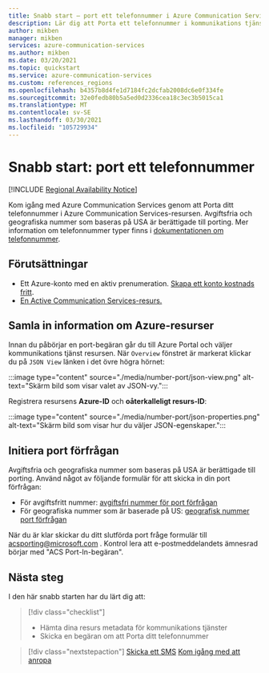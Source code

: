 ```yaml
---
title: Snabb start – port ett telefonnummer i Azure Communication Services
description: Lär dig att Porta ett telefonnummer i kommunikations tjänst resursen
author: mikben
manager: mikben
services: azure-communication-services
ms.author: mikben
ms.date: 03/20/2021
ms.topic: quickstart
ms.service: azure-communication-services
ms.custom: references_regions
ms.openlocfilehash: b4357b8d4fe1d7184fc2dcfab2008dc6e0f334fe
ms.sourcegitcommit: 32e0fedb80b5a5ed0d2336cea18c3ec3b5015ca1
ms.translationtype: MT
ms.contentlocale: sv-SE
ms.lasthandoff: 03/30/2021
ms.locfileid: "105729934"
---
```

# <a name="quickstart-port-a-phone-number"></a>Snabb start: port ett telefonnummer

[!INCLUDE [Regional Availability Notice](../../includes/regional-availability-include.md)]

Kom igång med Azure Communication Services genom att Porta ditt telefonnummer i Azure Communication Services-resursen. Avgiftsfria och geografiska nummer som baseras på USA är berättigade till porting. Mer information om telefonnummer typer finns i [dokumentationen om telefonnummer](../../concepts/telephony-sms/plan-solution.md).

## <a name="prerequisites"></a>Förutsättningar

- Ett Azure-konto med en aktiv prenumeration. [Skapa ett konto kostnads fritt](https://azure.microsoft.com/free/?WT.mc_id=A261C142F).
- [En Active Communication Services-resurs.](../create-communication-resource.md)

## <a name="gather-your-azure-resource-details"></a>Samla in information om Azure-resurser

Innan du påbörjar en port-begäran går du till Azure Portal och väljer kommunikations tjänst resursen. När `Overview` fönstret är markerat klickar du på `JSON View` länken i det övre högra hörnet:

:::image type="content" source="./media/number-port/json-view.png" alt-text="Skärm bild som visar valet av JSON-vy.":::

Registrera resursens **Azure-ID** och **oåterkalleligt resurs-ID**:

:::image type="content" source="./media/number-port/json-properties.png" alt-text="Skärm bild som visar hur du väljer JSON-egenskaper.":::

## <a name="initiate-the-port-request"></a>Initiera port förfrågan

Avgiftsfria och geografiska nummer som baseras på USA är berättigade till porting. Använd något av följande formulär för att skicka in din port förfrågan:

- För avgiftsfritt nummer: [avgiftsfri nummer för port förfrågan](https://aka.ms/acs-port-form-tollfree)
- För geografiska nummer som är baserade på US: [geografisk nummer port förfrågan](https://aka.ms/acs-port-form-geographic)

När du är klar skickar du ditt slutförda port fråge formulär till acsporting@microsoft.com . Kontrol lera att e-postmeddelandets ämnesrad börjar med "ACS Port-In-begäran".

## <a name="next-steps"></a>Nästa steg

I den här snabb starten har du lärt dig att:

> [!div class="checklist"]
> * Hämta dina resurs metadata för kommunikations tjänster
> * Skicka en begäran om att Porta ditt telefonnummer

> [!div class="nextstepaction"]
> [Skicka ett SMS](../telephony-sms/send.md) 
>  [Kom igång med att anropa](../voice-video-calling/getting-started-with-calling.md)

